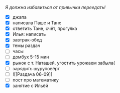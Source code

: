 *Я должна избавиться от привычки переедать!*
- [x] джапа 
- [x] написала Паше и Тане
- [x] ответить Тане, счёт, прогулка
- [x] Илья: написать
- [x] завтрак-обед
- [x] темы раздач
- [ ] часы
- [ ] домбух 5-15 мин
- [x] рынок с т. Наташей, угостить урожаем забыла(
- [ ] зарядить шуруповёрт 
- [ ] ![[Раздача 06-09]]
- [ ] пост про математику
- [x] занятие с Ильёй 